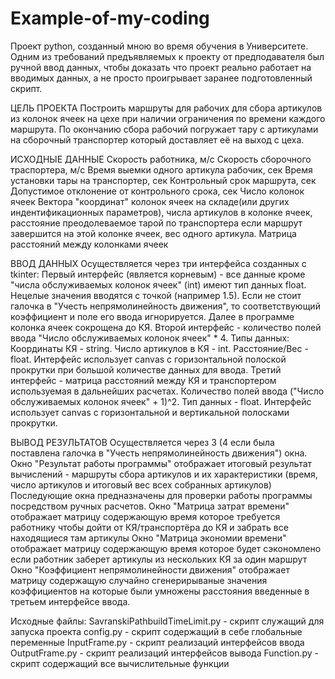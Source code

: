 # Example-of-my-coding
Проект python, созданный мною во время обучения в Университете.
Одним из требований предъявляемых к проекту от предподавателя был ручной ввод данных, чтобы доказать что проект реально работает на вводимых данных, а не просто проигрывает заранее подготовленный скрипт.

ЦЕЛЬ ПРОЕКТА
Построить маршруты для рабочих для сбора артикулов из колонок ячеек на цехе при наличии ограничения по времени каждого маршрута. По окончанию сбора рабочий погружает тару с артикулами на сборочный транспортер который доставляет её на выход с цеха.

ИСХОДНЫЕ ДАННЫЕ
Скорость работника, м/с
Скорость сборочного траспортера, м/с
Время выемки одного артикула рабочик, сек
Время установки тары на транспортер, сек
Контрольный срок маршрута, сек
Допустимое отклонение от контрольного срока, сек
Число колонок ячеек
Вектора "координат" колонок ячеек на складе(или других индентификационных параметров), числа артикулов в колонке ячеек, расстояние преодолеваемое тарой по транспортера если маршрут завершится на этой колонке ячеек, вес одного артикула.
Матрица расстояний между колонками ячеек

ВВОД ДАННЫХ
Осуществляется через три интерфейса созданных с tkinter:
Первый интерфейс (является корневым) - все данные кроме "числа обслуживаемых колонок ячеек" (int) имеют тип данных float. Нецелые значения вводятся с точкой (например 1.5). Если не стоит галочка в "Учесть непрямолинейность движения", то соответствующий коэффициент и поле его ввода игнорируется. Далее в программе колонка ячеек сокрощена до КЯ.
Второй интерфейс - количество полей ввода "Число обслуживаемых колонок ячеек" * 4. Типы данных: Координаты КЯ - string. Число артикулов в КЯ - int. Расстояние/Вес - float. Интерфейс использует canvas с горизонтальной полоской прокрутки при большой количестве данных для ввода.
Третий интерфейс - матрица расстояний между КЯ и транспортером используемая в дальнейших расчетах. Количество полей ввода ("Число обслуживаемых колонок ячеек" + 1)^2. Тип данных - float. Интерфейс использует canvas с горизонтальной и вертикальной полосками прокрутки.

ВЫВОД РЕЗУЛЬТАТОВ
Осуществляется через 3 (4 если была поставлена галочка в "Учесть непрямолинейность движения") окна.
Окно "Результат работы программы" отображает итоговый результат вычислений - маршруты сбора артикулов и их характеристики (время, число артикулов и итоговый вес всех собранных артикулов)
Последующие окна предназначены для проверки работы программы посредством ручных расчетов.
Окно "Матрица затрат времени" отображает матрицу содержающую время которое требуется работнику чтобы дойти от КЯ/транспортёра до КЯ и забрать все находящиеся там артикулы
Окно "Матрица экономии времени" отображает матрицу содержающую время которое будет сэкономлено если работник заберет артикулы из нескольких КЯ за один маршрут
Окно "Коэффициент непрямолинейности движения" отображает матрицу содержащую случайно сгенерирываные значения коэффициентов на которые были умножены расстояния введенные в третьем интерфейсе ввода.

Исходные файлы:
SavranskiPathbuildTimeLimit.py - скрипт служащий для запуска проекта
config.py - скрипт содержащий в себе глобальные переменные
InputFrame.py - скрипт реализаций интерфейсов ввода
OutputFrame.py - скрипт реализаций интерфейсов вывода
Function.py - скрипт содержащий все вычислительные функции
